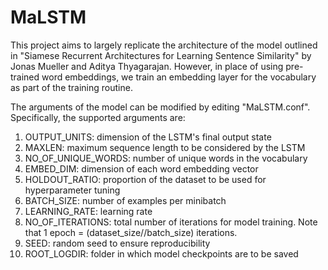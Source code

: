 # MaLSTM

This project aims to largely replicate the architecture of the model outlined in "Siamese Recurrent Architectures for Learning Sentence Similarity" by Jonas 
Mueller and Aditya Thyagarajan. However, in place of using pre-trained word embeddings, we train an embedding layer for the vocabulary as part of the training routine.

The arguments of the model can be modified by editing "MaLSTM.conf". Specifically, the supported arguments are:

  1. OUTPUT_UNITS: dimension of the LSTM's final output state 
  2. MAXLEN: maximum sequence length to be considered by the LSTM
  3. NO_OF_UNIQUE_WORDS: number of unique words in the vocabulary
  4. EMBED_DIM: dimension of each word embedding vector
  5. HOLDOUT_RATIO: proportion of the dataset to be used for hyperparameter tuning 
  6. BATCH_SIZE: number of examples per minibatch
  7. LEARNING_RATE: learning rate
  8. NO_OF_ITERATIONS: total number of iterations for model training. Note that 1 epoch = (dataset_size//batch_size) iterations.
  9. SEED: random seed to ensure reproducibility
  10. ROOT_LOGDIR: folder in which model checkpoints are to be saved 

